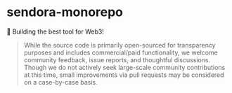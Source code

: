 # sendora-monorepo

🚀 Building the best tool for Web3!

> While the source code is primarily open-sourced for transparency purposes and includes commercial/paid functionality, we welcome community feedback, issue reports, and thoughtful discussions.
> Though we do not actively seek large-scale community contributions at this time, small improvements via pull requests may be considered on a case-by-case basis.
